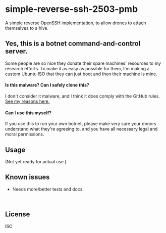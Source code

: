 ﻿
<!--#echo json="package.json" key="name" underline="=" -->
simple-reverse-ssh-2503-pmb
===========================
<!--/#echo -->

<!--#echo json="package.json" key="description" -->
A simple reverse OpenSSH implementation, to allow drones to attach themselves
to a hive.
<!--/#echo -->


Yes, this is a botnet command-and-control server.
-------------------------------------------------

Some people are so nice they donate their spare machines' resources to my
research efforts. To make it as easy as possible for them, I'm making a
custom Ubuntu ISO that they can just boot and then their machine is mine.


#### Is this malware? Can I safely clone this?

I don't consider it malware, and I think it does comply with the GitHub rules.
[See my reasons here.](https://github.com/github/site-policy/issues/1033)


#### Can I use this myself?

If you use this to run your own botnet, please make very sure your donors
understand what they're agreeing to, and you have all necessary legal and
moral permissions.



Usage
-----

(Not yet ready for actual use.)


<!--#toc stop="scan" -->



Known issues
------------

* Needs more/better tests and docs.




&nbsp;


License
-------
<!--#echo json="package.json" key="license" -->
ISC
<!--/#echo -->
